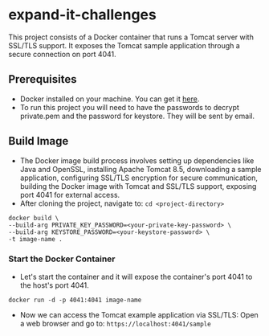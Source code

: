 # expand-it-challenges

This project consists of a Docker container that runs a Tomcat server with SSL/TLS support. It exposes the Tomcat sample application through a secure connection on port 4041. <br>

## Prerequisites
* Docker installed on your machine. You can get it [here](https://docs.docker.com/get-docker/).
* To run this project you will need to have the passwords to decrypt private.pem and the password for keystore. They will be sent by email.

## Build Image
* The Docker image build process involves setting up dependencies like Java and OpenSSL, installing Apache Tomcat 8.5, downloading a sample application, configuring SSL/TLS encryption for secure communication, building the Docker image with Tomcat and SSL/TLS support, exposing port 4041 for external access. 
* After cloning the project, navigate to:
``` cd <project-directory> ```
```
docker build \
--build-arg PRIVATE_KEY_PASSWORD=<your-private-key-password> \
--build-arg KEYSTORE_PASSWORD=<your-keystore-password> \
-t image-name .
```
### Start the Docker Container
* Let's start the container and it will expose the container's port 4041 to the host's port 4041.
```
docker run -d -p 4041:4041 image-name
```
* Now we can access the Tomcat example application via SSL/TLS:
Open a web browser and go to: ```https://localhost:4041/sample```